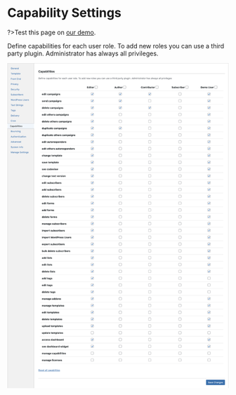 # Capability Settings

?>Test this page on [our demo](https://demo.mailster.co/wp-admin/edit.php?post_type=newsletter&page=mailster_settings#capability).

Define capabilities for each user role. To add new roles you can use a third party plugin. Administrator has always all privileges.

![Capabilities Settings Screen](/assets/settings-capabilities.png)
